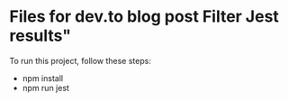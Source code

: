 # Files for dev.to blog post Filter Jest results"

To run this project, follow these steps:
+ npm install
+ npm run jest
